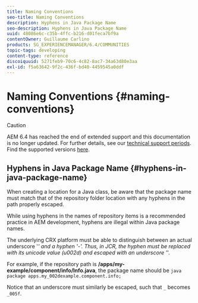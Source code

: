 ```yaml
---
title: Naming Conventions
seo-title: Naming Conventions
description: Hyphens in Java Package Name
seo-description: Hyphens in Java Package Name
uuid: 48086e6c-c35b-4ffc-b216-d01feca7bf9a
contentOwner: Guillaume Carlino
products: SG_EXPERIENCEMANAGER/6.4/COMMUNITIES
topic-tags: developing
content-type: reference
discoiquuid: 5271feb9-70c6-4c82-8ac7-34a63d80e3aa
exl-id: f5a63642-9f2c-436f-bd40-4459545a0ddf
---
```

# Naming Conventions {#naming-conventions}

>[!CAUTION]
>
>AEM 6.4 has reached the end of extended support and this documentation is no longer updated. For further details, see our [technical support periods](https://helpx.adobe.com/support/programs/eol-matrix.html). Find the supported versions [here](https://experienceleague.adobe.com/docs/).

## Hyphens in Java Package Name {#hyphens-in-java-package-name}

When creating a location for a Java class, be aware that the package name must match that of the repository folder location with any hyphens in the path properly escaped.

While using hyphens in the names of repository items is a recommended practice in AEM development, hyphens are illegal within Java package names.

The underlying CRX platform must be able to distinguish between an actual underscore '_' and a hyphen '-'. Thus, in JCR, the hyphen must be replaced with its unicode value (u002d) and escaped with an underscore '_'.

For example, if the repository path is **/apps/my-example/component/info/Info.java**, the package name should be `java package apps.my_002dexample.component.info;`

Notice that an underscore must similarly be escaped, such that `_` becomes `_005f`.
